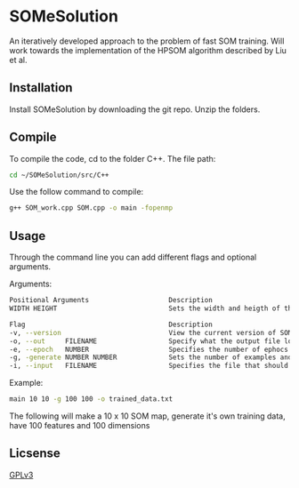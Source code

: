 # SOMeSolution
An iteratively developed approach to the problem of fast SOM training. Will work towards the implementation of the HPSOM algorithm described by Liu et al. 

## Installation

Install SOMeSolution by downloading the git repo. Unzip the folders.

## Compile

To compile the code, cd to the folder C++. The file path:
```bash
cd ~/SOMeSolution/src/C++
```
Use the follow command to compile:
```bash
g++ SOM_work.cpp SOM.cpp -o main -fopenmp
```

## Usage

Through the command line you can add different flags and optional arguments.

Arguments:
```bash
Positional Arguments                    Description
WIDTH HEIGHT                            Sets the width and heigth of the SOM

Flag                                    Description
-v, --version                           View the current version of SOMeSolution
-o, --out     FILENAME                  Specify what the output file location should be
-e, --epoch   NUMBER                    Specifies the number of ephocs used in training. Default = 1000
-g, -generate NUMBER NUMBER             Sets the number of examples and dimensions      
-i, --input   FILENAME                  Specifies the file that should be trained
```

Example:
```bash
main 10 10 -g 100 100 -o trained_data.txt
```
The following will make a 10 x 10 SOM map, generate it's own training data, have 100 features and 100 dimensions

## Licsense 
[GPLv3](https://choosealicense.com/licenses/GPLv3/)
